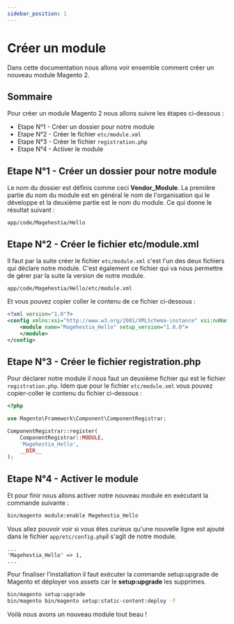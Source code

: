 ```yaml
---
sidebar_position: 1
---
```


# Créer un module

Dans cette documentation nous allons voir ensemble comment créer un nouveau module Magento 2.

## Sommaire

Pour créer un module Magento 2 nous allons suivre les étapes ci-dessous :

- Etape N°1 - Créer un dossier pour notre module
- Etape N°2 - Créer le fichier `etc/module.xml`
- Etape N°3 - Créer le fichier `registration.php`
- Etape N°4 - Activer le module

## Etape N°1 - Créer un dossier pour notre module

Le nom du dossier est définis comme ceci **Vendor_Module**. La première partie du nom du module est en général le nom de l'organisation qui le développe et la deuxième partie est le nom du module. Ce qui donne le résultat suivant :

```file
app/code/Magehestia/Hello
```

## Etape N°2 - Créer le fichier etc/module.xml

Il faut par la suite créer le fichier `etc/module.xml` c'est l'un des deux fichiers qui déclare notre module. C'est également ce fichier qui va nous permettre de gérer par la suite la version de notre module.

```file
app/code/Magehestia/Hello/etc/module.xml
```

Et vous pouvez copier coller le contenu de ce fichier ci-dessous :

```xml title="etc/module.xml"
<?xml version="1.0"?>
<config xmlns:xsi="http://www.w3.org/2001/XMLSchema-instance" xsi:noNamespaceSchemaLocation="urn:magento:framework:Module/etc/module.xsd">
    <module name="Magehestia_Hello" setup_version="1.0.0">
    </module>
</config>
```

## Etape N°3 - Créer le fichier registration.php

Pour déclarer notre module il nous faut un deuxième fichier qui est le fichier `registration.php`. Idem que pour le fichier `etc/module.xml` vous pouvez copier-coller le contenu du fichier ci-dessous :

```php title="registration.php"
<?php

use Magento\Framework\Component\ComponentRegistrar;

ComponentRegistrar::register(
    ComponentRegistrar::MODULE,
    'Magehestia_Hello',
    __DIR__
);
```

## Etape N°4 - Activer le module

Et pour finir nous allons activer notre nouveau module en exécutant la commande suivante : 

```bash
bin/magento module:enable Magehestia_Hello
```

Vous allez pouvoir voir si vous êtes curieux qu'une nouvelle ligne est ajouté dans le fichier `app/etc/config.php`il s'agît de notre module.

```code title="app/etc/config.php"
...
'Magehestia_Hello' => 1, 
...
```

Pour finaliser l'installation il faut exécuter la commande setup:upgrade de Magento et déployer vos assets car le **setup:upgrade** les supprimes.

```bash
bin/magento setup:upgrade
bin/magento bin/magento setup:static-content:deploy -f
```

Voilà nous avons un nouveau module tout beau !